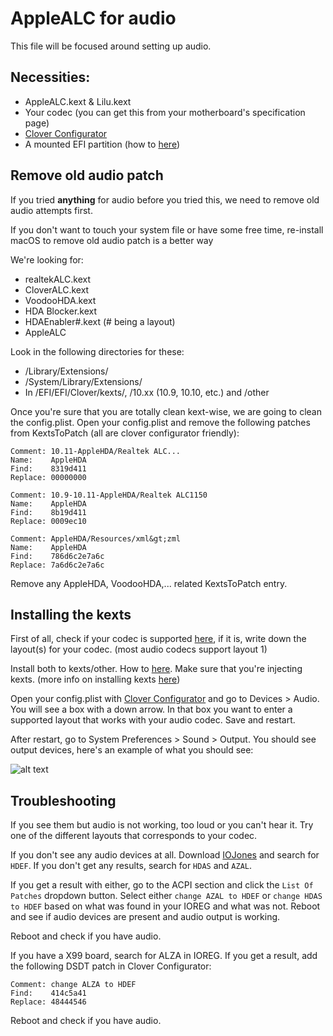 # AppleALC for audio

This file will be focused around setting up audio.

## Necessities:
* AppleALC.kext & Lilu.kext
* Your codec (you can get this from your motherboard's specification page)
* [Clover Configurator](http://mackie100projects.altervista.org/download-mac.php?version=classic)
* A mounted EFI partition (how to [here](Tips.md#how-to-mount-efi))

## Remove old audio patch
If you tried **anything** for audio before you tried this, we need to remove old audio attempts first.

If you don't want to touch your system file or have some free time, re-install macOS to remove old audio patch is a better way

We're looking for:
* realtekALC.kext
* CloverALC.kext
* VoodooHDA.kext
* HDA Blocker.kext
* HDAEnabler#.kext (# being a layout)
* AppleALC

Look in the following directories for these:
* /Library/Extensions/
* /System/Library/Extensions/
* In /EFI/EFI/Clover/kexts/, /10.xx (10.9, 10.10, etc.) and /other

Once you're sure that you are totally clean kext-wise, we are going to clean the config.plist. Open your config.plist and remove the following patches from KextsToPatch (all are clover configurator friendly):

```
Comment: 10.11-AppleHDA/Realtek ALC...
Name:    AppleHDA
Find:    8319d411
Replace: 00000000
```

```
Comment: 10.9-10.11-AppleHDA/Realtek ALC1150
Name:    AppleHDA
Find:    8b19d411
Replace: 0009ec10
```

```
Comment: AppleHDA/Resources/xml&gt;zml
Name:    AppleHDA
Find:    786d6c2e7a6c
Replace: 7a6d6c2e7a6c
```

Remove any AppleHDA, VoodooHDA,... related KextsToPatch entry.

## Installing the kexts
First of all, check if your codec is supported [here](https://github.com/vit9696/AppleALC/wiki/Supported-codecs), if it is, write down the layout(s) for your codec. (most audio codecs support layout 1)

Install both to kexts/other. How to [here](Tips.md#how-to-mount-efi). Make sure that you're injecting kexts. (more info on installing kexts [here](Tips.md#how-to-install-kexts))

Open your config.plist with [Clover Configurator](mackie100projects.altervista.org/download-clover-configurator/) and go to Devices > Audio. You will see a box with a down arrow. In that box you want to enter a supported layout that works with your audio codec. Save and restart. 

After restart, go to System Preferences > Sound > Output. You should see output devices, here's an example of what you should see:


![alt text](Pictures/Audio%20Devices.png)

## Troubleshooting
If you see them but audio is not working, too loud or you can't hear it. Try one of the different layouts that corresponds to your codec.

If you don't see any audio devices at all. Download [IOJones](https://sourceforge.net/projects/iojones/) and search for `HDEF`. If you don't get any results, search for `HDAS` and `AZAL`.

If you get a result with either, go to the ACPI section and click the `List Of Patches` dropdown button. Select either `change AZAL to HDEF` or `change HDAS to HDEF` based on what was found in your IOREG and what was not. Reboot and see if audio devices are present and audio output is working.

Reboot and check if you have audio.

If you have a X99 board, search for ALZA in IOREG. If you get a result, add the following DSDT patch in Clover Configurator:

```
Comment: change ALZA to HDEF
Find:    414c5a41
Replace: 48444546
```

Reboot and check if you have audio.
